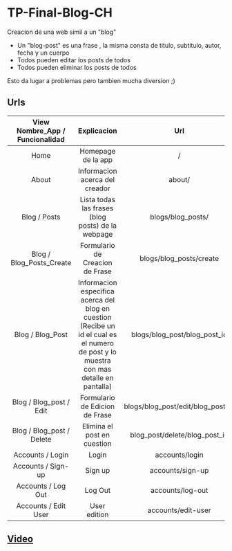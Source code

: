 # TP-Final-Blog-CH

Creacion de una web simil a un "blog" 
- Un "blog-post" es una frase , la misma consta de titulo, subtitulo, autor, fecha y un cuerpo
- Todos pueden editar los posts de todos
- Todos pueden eliminar los posts de todos

Esto da lugar a problemas pero tambien mucha diversion ;)

## Urls

| View<br>Nombre_App / Funcionalidad 	|                                                                 Explicacion                                                                 	|                Url                	|
|:----------------------------------:	|:-------------------------------------------------------------------------------------------------------------------------------------------:	|:---------------------------------:	|
|                Home                	|                                                              Homepage de la app                                                             	|                 /                 	|
|                About               	|                                                        Informacion acerca del creador                                                       	|               about/              	|
|            Blog / Posts            	|                                              Lista todas las frases (blog posts) de la webpage                                              	|         blogs/blog_posts/         	|
|      Blog / Blog_Posts_Create      	|                                                       Formulario de Creacion de Frase                                                       	|      blogs/blog_posts/create      	|
|          Blog / Blog_Post          	| Informacion especifica acerca del blog en cuestion<br>(Recibe un id el cual es el numero de post y lo muestra con mas detalle en pantalla)  	|    blogs/blog_post/blog_post_id   	|
|       Blog / Blog_post / Edit      	|                                                        Formulario de Edicion de Frase                                                       	| blogs/blog_post/edit/blog_post_id 	|
|      Blog / Blog_post / Delete     	|                                                         Elimina el post en cuestion                                                         	|   blog_post/delete/blog_post_id   	|
|          Accounts / Login          	|                                                                    Login                                                                    	|           accounts/login          	|
|         Accounts / Sign-up         	|                                                                   Sign up                                                                   	|          accounts/sign-up         	|
|         Accounts / Log Out         	|                                                                   Log Out                                                                   	|          accounts/log-out         	|
|        Accounts / Edit User        	|                                                                 User edition                                                                	|         accounts/edit-user        	|                                                            	|          accounts/log-out         	|
##

## [Video](https://www.awesomescreenshot.com/video/9795902?key=1261d7ed280cb86fd250bfdb6bb9cad5)
##